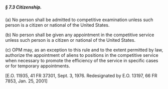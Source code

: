 ##### § 7.3 Citizenship. #####

(a) No person shall be admitted to competitive examination unless such person is a citizen or national of the United States.

(b) No person shall be given any appointment in the competitive service unless such person is a citizen or national of the United States.

(c) OPM may, as an exception to this rule and to the extent permitted by law, authorize the appointment of aliens to positions in the competitive service when necessary to promote the efficiency of the service in specific cases or for temporary appointments.

[E.O. 11935, 41 FR 37301, Sept. 3, 1976. Redesignated by E.O. 13197, 66 FR 7853, Jan. 25, 2001]